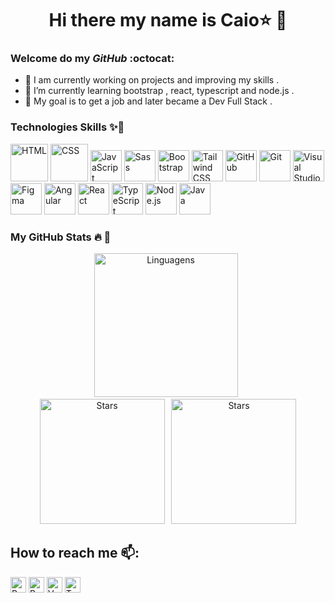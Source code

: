<h1 align="center"> Hi there  my name is Caio⭐ 🤩</h1> 

<div> 

### Welcome do my  _GitHub_ :octocat:


- 🔭 I am currently working on projects and improving my skills .
- 🌱 I’m currently learning bootstrap , react, typescript and node.js .
- 🧠 My goal is to get a job and later became a Dev Full Stack .

 
 
    
### Technologies Skills  ✨🚀 



 <div>
	<img width="60" src="https://user-images.githubusercontent.com/25181517/192158954-f88b5814-d510-4564-b285-dff7d6400dad.png" alt="HTML" title="HTML"/>
	<img width="60" src="https://user-images.githubusercontent.com/25181517/183898674-75a4a1b1-f960-4ea9-abcb-637170a00a75.png" alt="CSS" title="CSS"/>
	<img width="50" src="https://user-images.githubusercontent.com/25181517/117447155-6a868a00-af3d-11eb-9cfe-245df15c9f3f.png" alt="JavaScript" title="JavaScript"/>
	<img width="50" src="https://user-images.githubusercontent.com/25181517/192158956-48192682-23d5-4bfc-9dfb-6511ade346bc.png" alt="Sass" title="Sass"/>
	<img width="50" src="https://user-images.githubusercontent.com/25181517/183898054-b3d693d4-dafb-4808-a509-bab54cf5de34.png" alt="Bootstrap" title="Bootstrap"/>
	<img width="50" src="https://user-images.githubusercontent.com/25181517/202896760-337261ed-ee92-4979-84c4-d4b829c7355d.png" alt="Tailwind CSS" title="Tailwind CSS"/>
	<img width="50" src="https://user-images.githubusercontent.com/25181517/192108374-8da61ba1-99ec-41d7-80b8-fb2f7c0a4948.png" alt="GitHub" title="GitHub"/>
	<img width="50" src="https://user-images.githubusercontent.com/25181517/192108372-f71d70ac-7ae6-4c0d-8395-51d8870c2ef0.png" alt="Git" title="Git"/> 
	<img width="50" src="https://user-images.githubusercontent.com/25181517/192108891-d86b6220-e232-423a-bf5f-90903e6887c3.png" alt="Visual Studio Code" title="Visual Studio Code"/>
	<img width="50" src="https://user-images.githubusercontent.com/25181517/189715289-df3ee512-6eca-463f-a0f4-c10d94a06b2f.png" alt="Figma" title="Figma"/>
	<img width="50" src="https://user-images.githubusercontent.com/25181517/183890595-779a7e64-3f43-4634-bad2-eceef4e80268.png" alt="Angular" title="Angular"/>
	<img width="50" src="https://user-images.githubusercontent.com/25181517/183897015-94a058a6-b86e-4e42-a37f-bf92061753e5.png" alt="React" title="React"/>      
	<img width="50" src="https://user-images.githubusercontent.com/25181517/183890598-19a0ac2d-e88a-4005-a8df-1ee36782fde1.png" alt="TypeScript" title="TypeScript"/>
	<img width="50" src="https://user-images.githubusercontent.com/25181517/183568594-85e280a7-0d7e-4d1a-9028-c8c2209e073c.png" alt="Node.js" title="Node.js"/>
	<img width="50" src="https://user-images.githubusercontent.com/25181517/117201156-9a724800-adec-11eb-9a9d-3cd0f67da4bc.png" alt="Java" title="Java"/>
</div>


                                                                                                                                
 
 

 

                                                                                                                                      

  ### My GitHub Stats 🔥 💪
 
 
 <div  align="center">
 <a href="[https://github.com/DocCaio](https://github.com/DenverCoder1/github-readme-streak-stats)"></a>  
<img height="230em" src="https://streak-stats.demolab.com/?user=DenverCoder1&theme=radical" alt="Linguagens">&ensp;  
                                                                                                                                   
</div>



<div  align="center">  
 <a href="[https://github.com/DocCaio](https://github.com/DenverCoder1/github-readme-streak-stats)"></a>  
<img height="200em" src="https://github-readme-stats.vercel.app/api?username=DocCaio&theme=radical" alt="Stars">&ensp;  
<img height="200em" src="https://github-readme-stats.vercel.app/api/top-langs/?username=DocCaio&layout=compact&theme=radical" alt="Stars">
                                                                                                                                
 
 
</div>                                                                                                                            
       
                                                                                                                                         
  
 
   ## How to reach me 📫:
   <a href="https://www.linkedin.com/in/caio-martins-2ba009207/" target="_blank"><img  alt="Boots" height="25" wight="40" src="https://img.shields.io/badge/LinkedIn-0077B5?style=for-the-badge&logo=linkedin&logoColor=white"/></a>
<a href="https://dev.to/doccaio" target="_blank"><img  alt="Boots" height="25" wight="40" src="https://img.shields.io/badge/dev.to-0A0A0A?style=for-the-badge&logo=devdotto&logoColor=white"/></a>
<a href="https://vercel.com/doccaio" target="_blank"><img  alt="Vercel" height="25" wight="40" src="https://img.shields.io/badge/Vercel-000000?style=for-the-badge&logo=vercel&logoColor=white"/></a>
<a href="https://trello.com/u/caiomartins185/boards" target="_blank"><img alt="Trello" height="25" wight="40" src="https://img.shields.io/badge/Trello-0052CC?style=for-the-badge&logo=trello&logoColor=white"/></a>
                                                                                                                                         
 
                                                                                                                                         
 
  
                                                                                                                                
                                                                                                                                         
 


  
                                                                                                                                      
                                                                                                                                      


                                                                                                                                      
